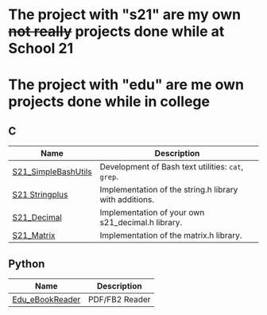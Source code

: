# The project with **"s21"** are my own ~~not really~~ projects done while at School 21  
# The project with **"edu"** are me own projects done while in college  

## C
| Name | Description |
| ---- | ----------- |
| [S21_SimpleBashUtils](https://github.com/Geger-Metov/S21_SimpleBashUtils) | Development of Bash text utilities: `cat`, `grep`. |
| [S21 Stringplus](https://github.com/Geger-Metov/S21_Stringplus) | Implementation of the string.h library with additions. |
| [S21_Decimal](https://github.com/Geger-Metov/S21_Decimal) | Implementation of your own s21_decimal.h library. |
| [S21_Matrix](https://github.com/Geger-Metov/S21_Matrix) | Implementation of the matrix.h library. |

## Python
| Name | Description |
| ---- | ----------- |
| [Edu_eBookReader](https://github.com/Geger-Metov/edu_EBook_Reader) | PDF/FB2 Reader |
